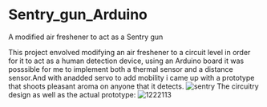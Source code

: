 # Sentry_gun_Arduino
A modified air freshener to act as a Sentry gun

This project envolved modifying an air freshener to a circuit level in order for it to act as a human detection device, using an Arduino board it was posssible for me to implement both a thermal sensor and a distance sensor.And with anadded servo to add mobility i came up with a prototype that shoots pleasant aroma on anyone that it detects.
![sentry](https://user-images.githubusercontent.com/25248584/53343970-74e27d80-3909-11e9-8838-0e3315d3e75a.jpg)
The circuitry design as well as the actual prototype:
![1222113](https://user-images.githubusercontent.com/25248584/53344594-f4248100-390a-11e9-9e20-bcbd49c3b3d2.jpg)
